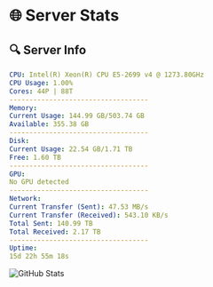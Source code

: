 # 🌐 Server Stats
## 🔍 Server Info
```yaml
CPU: Intel(R) Xeon(R) CPU E5-2699 v4 @ 1273.80GHz
CPU Usage: 1.00%
Cores: 44P | 88T
-----------------------------------
Memory:
Current Usage: 144.99 GB/503.74 GB
Available: 355.38 GB
-----------------------------------
Disk:
Current Usage: 22.54 GB/1.71 TB
Free: 1.60 TB
-----------------------------------
GPU:
No GPU detected
-----------------------------------
Network:
Current Transfer (Sent): 47.53 MB/s
Current Transfer (Received): 543.10 KB/s
Total Sent: 140.99 TB
Total Received: 2.17 TB
-----------------------------------
Uptime:
15d 22h 55m 18s
```
![GitHub Stats](https://img.shields.io/badge/Updated-2025-02-23_21:38:36-blue)